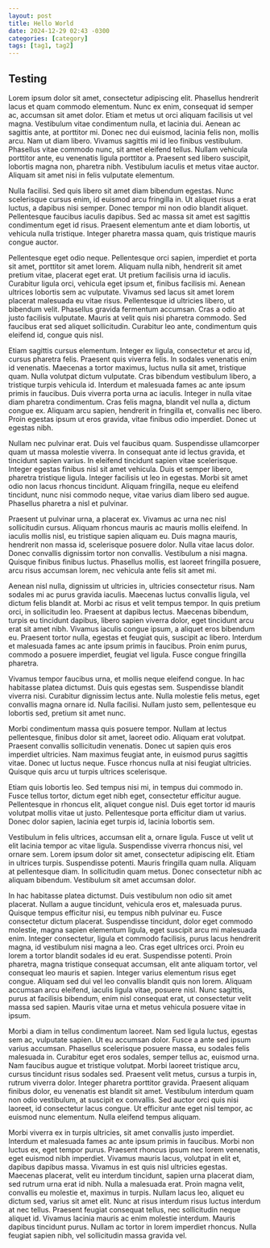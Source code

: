 ```yaml
---
layout: post
title: Hello World
date: 2024-12-29 02:43 -0300
categories: [category]
tags: [tag1, tag2]
---
```


## Testing ##

 Lorem ipsum dolor sit amet, consectetur adipiscing elit. Phasellus hendrerit lacus et quam commodo elementum. Nunc ex enim, consequat id semper ac, accumsan sit amet dolor. Etiam et metus ut orci aliquam facilisis ut vel magna. Vestibulum vitae condimentum nulla, et lacinia dui. Aenean ac sagittis ante, at porttitor mi. Donec nec dui euismod, lacinia felis non, mollis arcu. Nam ut diam libero. Vivamus sagittis mi id leo finibus vestibulum. Phasellus vitae commodo nunc, sit amet eleifend tellus. Nullam vehicula porttitor ante, eu venenatis ligula porttitor a. Praesent sed libero suscipit, lobortis magna non, pharetra nibh. Vestibulum iaculis et metus vitae auctor. Aliquam sit amet nisi in felis vulputate elementum.

Nulla facilisi. Sed quis libero sit amet diam bibendum egestas. Nunc scelerisque cursus enim, id euismod arcu fringilla in. Ut aliquet risus a erat luctus, a dapibus nisi semper. Donec tempor mi non odio blandit aliquet. Pellentesque faucibus iaculis dapibus. Sed ac massa sit amet est sagittis condimentum eget id risus. Praesent elementum ante et diam lobortis, ut vehicula nulla tristique. Integer pharetra massa quam, quis tristique mauris congue auctor.

Pellentesque eget odio neque. Pellentesque orci sapien, imperdiet et porta sit amet, porttitor sit amet lorem. Aliquam nulla nibh, hendrerit sit amet pretium vitae, placerat eget erat. Ut pretium facilisis urna id iaculis. Curabitur ligula orci, vehicula eget ipsum et, finibus facilisis mi. Aenean ultrices lobortis sem ac vulputate. Vivamus sed lacus sit amet lorem placerat malesuada eu vitae risus. Pellentesque id ultricies libero, ut bibendum velit. Phasellus gravida fermentum accumsan. Cras a odio at justo facilisis vulputate. Mauris at velit quis nisi pharetra commodo. Sed faucibus erat sed aliquet sollicitudin. Curabitur leo ante, condimentum quis eleifend id, congue quis nisl.

Etiam sagittis cursus elementum. Integer ex ligula, consectetur et arcu id, cursus pharetra felis. Praesent quis viverra felis. In sodales venenatis enim id venenatis. Maecenas a tortor maximus, luctus nulla sit amet, tristique quam. Nulla volutpat dictum vulputate. Cras bibendum vestibulum libero, a tristique turpis vehicula id. Interdum et malesuada fames ac ante ipsum primis in faucibus. Duis viverra porta urna ac iaculis. Integer in nulla vitae diam pharetra condimentum. Cras felis magna, blandit vel nulla a, dictum congue ex. Aliquam arcu sapien, hendrerit in fringilla et, convallis nec libero. Proin egestas ipsum ut eros gravida, vitae finibus odio imperdiet. Donec ut egestas nibh.

Nullam nec pulvinar erat. Duis vel faucibus quam. Suspendisse ullamcorper quam ut massa molestie viverra. In consequat ante id lectus gravida, et tincidunt sapien varius. In eleifend tincidunt sapien vitae scelerisque. Integer egestas finibus nisl sit amet vehicula. Duis et semper libero, pharetra tristique ligula. Integer facilisis ut leo in egestas. Morbi sit amet odio non lacus rhoncus tincidunt. Aliquam fringilla, neque eu eleifend tincidunt, nunc nisi commodo neque, vitae varius diam libero sed augue. Phasellus pharetra a nisl et pulvinar.

Praesent ut pulvinar urna, a placerat ex. Vivamus ac urna nec nisl sollicitudin cursus. Aliquam rhoncus mauris ac mauris mollis eleifend. In iaculis mollis nisl, eu tristique sapien aliquam eu. Duis magna mauris, hendrerit non massa id, scelerisque posuere dolor. Nulla vitae lacus dolor. Donec convallis dignissim tortor non convallis. Vestibulum a nisi magna. Quisque finibus finibus luctus. Phasellus mollis, est laoreet fringilla posuere, arcu risus accumsan lorem, nec vehicula ante felis sit amet mi.

Aenean nisl nulla, dignissim ut ultricies in, ultricies consectetur risus. Nam sodales mi ac purus gravida iaculis. Maecenas luctus convallis ligula, vel dictum felis blandit at. Morbi ac risus et velit tempus tempor. In quis pretium orci, in sollicitudin leo. Praesent at dapibus lectus. Maecenas bibendum, turpis eu tincidunt dapibus, libero sapien viverra dolor, eget tincidunt arcu erat sit amet nibh. Vivamus iaculis congue ipsum, a aliquet eros bibendum eu. Praesent tortor nulla, egestas et feugiat quis, suscipit ac libero. Interdum et malesuada fames ac ante ipsum primis in faucibus. Proin enim purus, commodo a posuere imperdiet, feugiat vel ligula. Fusce congue fringilla pharetra.

Vivamus tempor faucibus urna, et mollis neque eleifend congue. In hac habitasse platea dictumst. Duis quis egestas sem. Suspendisse blandit viverra nisi. Curabitur dignissim lectus ante. Nulla molestie felis metus, eget convallis magna ornare id. Nulla facilisi. Nullam justo sem, pellentesque eu lobortis sed, pretium sit amet nunc.

Morbi condimentum massa quis posuere tempor. Nullam at lectus pellentesque, finibus dolor sit amet, laoreet odio. Aliquam erat volutpat. Praesent convallis sollicitudin venenatis. Donec ut sapien quis eros imperdiet ultricies. Nam maximus feugiat ante, in euismod purus sagittis vitae. Donec ut luctus neque. Fusce rhoncus nulla at nisi feugiat ultricies. Quisque quis arcu ut turpis ultrices scelerisque.

Etiam quis lobortis leo. Sed tempus nisi mi, in tempus dui commodo in. Fusce tellus tortor, dictum eget nibh eget, consectetur efficitur augue. Pellentesque in rhoncus elit, aliquet congue nisl. Duis eget tortor id mauris volutpat mollis vitae ut justo. Pellentesque porta efficitur diam ut varius. Donec dolor sapien, lacinia eget turpis id, lacinia lobortis sem.

Vestibulum in felis ultrices, accumsan elit a, ornare ligula. Fusce ut velit ut elit lacinia tempor ac vitae ligula. Suspendisse viverra rhoncus nisi, vel ornare sem. Lorem ipsum dolor sit amet, consectetur adipiscing elit. Etiam in ultrices turpis. Suspendisse potenti. Mauris fringilla quam nulla. Aliquam at pellentesque diam. In sollicitudin quam metus. Donec consectetur nibh ac aliquam bibendum. Vestibulum sit amet accumsan dolor.

In hac habitasse platea dictumst. Duis vestibulum non odio sit amet placerat. Nullam a augue tincidunt, vehicula eros et, malesuada purus. Quisque tempus efficitur nisi, eu tempus nibh pulvinar eu. Fusce consectetur dictum placerat. Suspendisse tincidunt, dolor eget commodo molestie, magna sapien elementum ligula, eget suscipit arcu mi malesuada enim. Integer consectetur, ligula et commodo facilisis, purus lacus hendrerit magna, id vestibulum nisi magna a leo. Cras eget ultrices orci. Proin eu lorem a tortor blandit sodales id eu erat. Suspendisse potenti. Proin pharetra, magna tristique consequat accumsan, elit ante aliquam tortor, vel consequat leo mauris et sapien. Integer varius elementum risus eget congue. Aliquam sed dui vel leo convallis blandit quis non lorem. Aliquam accumsan arcu eleifend, iaculis ligula vitae, posuere nisl. Nunc sagittis, purus at facilisis bibendum, enim nisl consequat erat, ut consectetur velit massa sed sapien. Mauris vitae urna et metus vehicula posuere vitae in ipsum.

Morbi a diam in tellus condimentum laoreet. Nam sed ligula luctus, egestas sem ac, vulputate sapien. Ut eu accumsan dolor. Fusce a ante sed ipsum varius accumsan. Phasellus scelerisque posuere massa, eu sodales felis malesuada in. Curabitur eget eros sodales, semper tellus ac, euismod urna. Nam faucibus augue et tristique volutpat. Morbi laoreet tristique arcu, cursus tincidunt risus sodales sed. Praesent velit metus, cursus a turpis in, rutrum viverra dolor. Integer pharetra porttitor gravida. Praesent aliquam finibus dolor, eu venenatis est blandit sit amet. Vestibulum interdum quam non odio vestibulum, at suscipit ex convallis. Sed auctor orci quis nisi laoreet, id consectetur lacus congue. Ut efficitur ante eget nisl tempor, ac euismod nunc elementum. Nulla eleifend tempus aliquam.

Morbi viverra ex in turpis ultricies, sit amet convallis justo imperdiet. Interdum et malesuada fames ac ante ipsum primis in faucibus. Morbi non luctus ex, eget tempor purus. Praesent rhoncus ipsum nec lorem venenatis, eget euismod nibh imperdiet. Vivamus mauris lacus, volutpat in elit et, dapibus dapibus massa. Vivamus in est quis nisl ultricies egestas. Maecenas placerat, velit eu interdum tincidunt, sapien urna placerat diam, sed rutrum urna erat id nibh. Nulla a malesuada erat. Proin magna velit, convallis eu molestie et, maximus in turpis. Nullam lacus leo, aliquet eu dictum sed, varius sit amet elit. Nunc at risus interdum risus luctus interdum at nec tellus. Praesent feugiat consequat tellus, nec sollicitudin neque aliquet id. Vivamus lacinia mauris ac enim molestie interdum. Mauris dapibus tincidunt purus. Nullam ac tortor in lorem imperdiet rhoncus. Nulla feugiat sapien nibh, vel sollicitudin massa gravida vel. 
